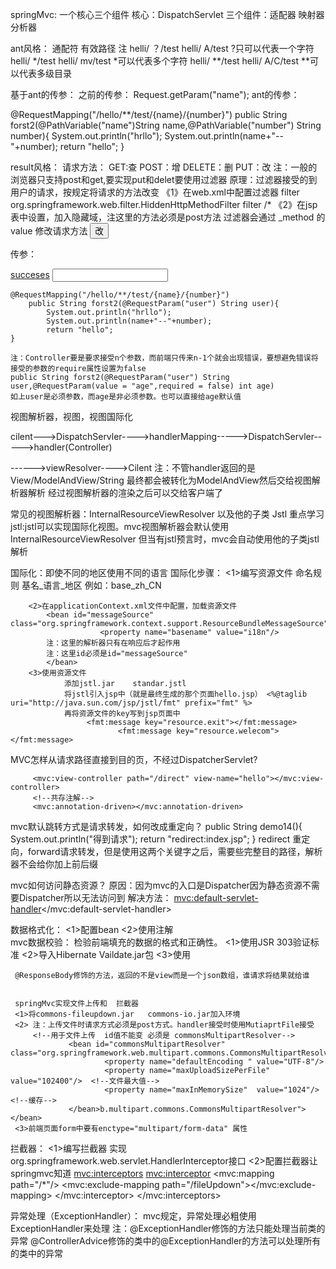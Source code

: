 springMvc: 一个核心三个组件
        核心：DispatchServlet
        三个组件：适配器   映射器  分析器

ant风格：
    通配符                  有效路径            注 
   helli/ ？/test      helli/ A/test        ?只可以代表一个字符
   helli/ */test       helli/ mv/test       *可以代表多个字符
   helli/ **/test      helli/ A/C/test      **可以代表多级目录
   
基于ant的传参：
    之前的传参：
        <a href="hello?name=zs"></a>
        Request.getParam("name");
    ant的传参：
    <form action="/mvc/hello/ad/c/test/liuqijun/4160902" method="post">
    @RequestMapping("/hello/**/test/{name}/{number}")
        public String forst2(@PathVariable("name")String name,@PathVariable("number") String number){
            System.out.println("hrllo");
            System.out.println(name+"--"+number);
            return "hello";
        }
        
result风格：
    请求方法：
    GET:查
    POST：增
    DELETE：删
    PUT：改
   注：一般的浏览器只支持post和get,要实现put和delet要使用过滤器
   原理：过滤器接受的到用户的请求，按规定将请求的方法改变
   《1》在web.xml中配置过滤器
       <filter>
           <filter-name>filter</filter-name>
           <filter-class>org.springframework.web.filter.HiddenHttpMethodFilter</filter-class>
       </filter>
       <filter-mapping>
           <filter-name>filter</filter-name>
           <url-pattern>/*</url-pattern>
          <!-- <servlet-name>dispatcher</servlet-name>-->
       </filter-mapping>
    《2》在jsp表中设置，加入隐藏域，注这里的方法必须是post方法 过滤器会通过 _method 的value 修改请求方法
        <form action="/hanler/testput/123" method="post">
              <input type="hidden" name="_method" value="PUT">
              <input type="submit" value="改">
        </form>
 
 传参：
    <form action="/mvc/hello/ad/c/test/liuqijun/4160902" method="post">
        <a href="/mvc/hello/a/c/test/liuqijun/4160902">succeses</a>
        <input type="text" name="user">
        
        
    @RequestMapping("/hello/**/test/{name}/{number}")
        public String forst2(@RequestParam("user") String user){
            System.out.println("hrllo");
            System.out.println(name+"--"+number);
            return "hello";
    }
    
    注：Controller要是要求接受n个参数，而前端只传来n-1个就会出现错误，要想避免错误将接受的参数的require属性设置为false
    public String forst2(@RequestParam("user") String user,@RequestParam(value = "age",required = false) int age)
    如上user是必须参数，而age是非必须参数。也可以直接给age默认值
    
 视图解析器，视图，视图国际化
 
 cilent--->DispatchServler---->handlerMapping----->DispatchServler----->handler(Controller)
 
 ------>viewResolver---->Cilent
 注：不管handler返回的是View/ModelAndView/String 最终都会被转化为ModelAndView然后交给视图解析器解析
    经过视图解析器的渲染之后可以交给客户端了
    
 常见的视图解析器：InternalResourceViewResolver  以及他的子类  Jstl
 重点学习jstl:jstl可以实现国际化视图。mvc视图解析器会默认使用InternalResourceViewResolver
              但当有jstl预言时，mvc会自动使用他的子类jstl解析
              
 国际化：即使不同的地区使用不同的语言
 国际化步骤：
        <1>编写资源文件  命名规则  基名_语言_地区   例如：base_zh_CN
                
        <2>在applicationContext.xml文件中配置，加载资源文件
            <bean id="messageSource" class="org.springframework.context.support.ResourceBundleMessageSource">
                        <property name="basename" value="i18n"/>
            注：这里的解析器只有在响应后才起作用
            注：这里id必须是id="messageSource"
            </bean>
        <3>使用资源文件 
                添加jstl.jar    standar.jstl
                将jstl引入jsp中（就是最终生成的那个页面hello.jsp） <%@taglib uri="http://java.sun.com/jsp/jstl/fmt" prefix="fmt" %>
                再将资源文件的key写到jsp页面中
                     <fmt:message key="resource.exit"></fmt:message>
                            <fmt:message key="resource.welecom"></fmt:message> 
                            
                            
                            
         
 MVC怎样从请求路径直接到目的页，不经过DispatcherServlet?
  <!--配置路径，让请求路径直接到目的页不经过Dispatcher
             path:请求路径
             view-name：目的页
             注：这个配置会让所有的请求忽略RequesstMapping(),直接去找目的路径，要是其和Mapping共存必须加一个注解
         -->
         <mvc:view-controller path="/direct" view-name="hello"></mvc:view-controller>
         <!--共存注解-->
         <mvc:annotation-driven></mvc:annotation-driven>
         
mvc默认跳转方式是请求转发，如何改成重定向？
    public String demo14(){
            System.out.println("得到请求");
            return "redirect:index.jsp";
    }
    redirect 重定向，forward请求转发，但是使用这两个关键字之后，需要些完整目的路径，解析器不会给你加上前后缀
    
mvc如何访问静态资源？
原因：因为mvc的入口是Dispatcher因为静态资源不需要Dispatcher所以无法访问到
解决方法：
    <!--这个注解会让没有RequestMapping，就让他直接访问资源，-->
        <mvc:default-servlet-handler></mvc:default-servlet-handler>
    
 数据格式化：
    <1>配置bean
         <bean id="conversionService" class="org.springframework.format.support.FormattingConversionService"></bean>
    <2>使用注解    
mvc数据校验：
        检验前端填充的数据的格式和正确性。
        <1>使用JSR 303验证标准
        <2>导入Hibernate Vaildate.jar包
        <3>使用
        
     @ResponseBody修饰的方法，返回的不是view而是一个json数组，谁请求将结果就给谁
     
     
     springMvc实现文件上传和  拦截器
     <1>将commons-fileupdown.jar   commons-io.jar加入环境
     <2> 注：上传文件时请求方式必须是post方式。handler接受时使用MutiaprtFile接受
         <!--用于文件上传  id值不能变 必须是 commonsMultipartResolver-->
                 <bean id="commonsMultipartResolver" class="org.springframework.web.multipart.commons.CommonsMultipartResolver">
                         <property name="defaultEncoding " value="UTF-8"/>
                         <property name="maxUploadSizePerFile" value="102400"/>  <!--文件最大值-->
                         <property name="maxInMemorySize"  value="1024"/><!--缓存-->
                 </bean>b.multipart.commons.CommonsMultipartResolver"></bean>
     <3>前端页面form中要有enctype="multipart/form-data" 属性

拦截器：
    <1>编写拦截器 
       实现org.springframework.web.servlet.HandlerInterceptor接口
    <2>配置拦截器让springmvc知道
        <!--配置拦截器          默认拦截全部-->
                <mvc:interceptors>
                              <mvc:interceptor>
                                        <mvc:mapping path="/*"/>           <!--指定拦截的请求-->
                                        <mvc:exclude-mapping path="/fileUpdown"></mvc:exclude-mapping><!--指定不拦截的请求-->
                                        <bean class="Controller.Enitry.MyIntercepter"></bean><!--配置烂拦截器-->
                              </mvc:interceptor>
                 </mvc:interceptors>
                 
异常处理（ExceptionHandler）：
    mvc规定，异常处理必粗使用ExceptionHandler来处理
    注：@ExceptionHandler修饰的方法只能处理当前类的异常
        @ControllerAdvice修饰的类中的@ExceptionHandler的方法可以处理所有的类中的异常
    
